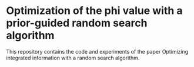 # Optimization of the phi value with a prior-guided random search algorithm

This repository contains the code and experiments of the paper Optimizing integrated information with a random search algorithm.
